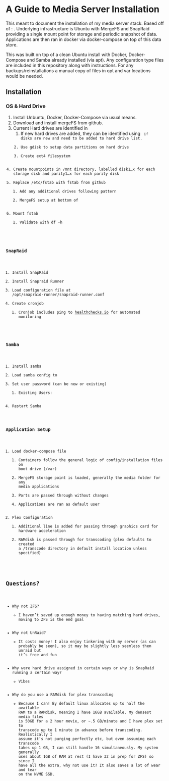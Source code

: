 # A Guide to Media Server Installation

This meant to document the installation of my media server stack. Based off of : . Underlying infrastructure is Ubuntu with MergeFS and SnapRaid providing a single mount point for storage and periodic snapshot of data. Applications are then ran in docker via docker-compose on top of this data store. 

This was built on top of a clean Ubuntu install with Docker, Docker-Compose and Samba already installed (via apt). Any configuration type files are included in this repository along with instructions. For any backups/reinstallations a manual copy of files in opt and var locations would be needed. 

## Installation

### OS & Hard Drive

1. Install Unbuntu, Docker, Docker-Compose via usual means. 
2. Download and install mergeFS from github. 
3. Current Hard drives are identified in <link>  
    1. If new hard drives are added, they can be identified using <code> if disks are new and need to be added to hard drive list. 
    2. Use gdisk to setup data partitions on hard drive
    3. Create ext4 filesystem 
4. Create mountpoints in /mnt directory, labelled disk1…x for each storage disk and parity1…x for each parity disk 
5. Replace /etc/fstab with fstab from github
    1. Add any additional drives following pattern
    2. MergeFS setup at bottom of 
6. Mount fstab
    1. Validate with df -h

### SnapRaid

1. Install SnapRaid
2. Install Snapraid Runner
3. Load configuration file at /opt/snapraid-runner/snapraid-runner.conf
4. Create cronjob
    1. Cronjob includes ping to [healthchecks.io](http://healthchecks.io) for automated monitoring

### Samba

1. Install samba
2. Load samba config to 
3. Set user password (can be new or existing)
    1. Existing Users:
4. Restart Samba

### Application Setup

1. Load docker-compose file
    1. Containers follow the general logic of config/installation files on boot drive (/var)
    2. MergeFS storage point is loaded, generally the media folder for any media applications
    3. Ports are passed through without changes
    4. Applications are ran as default user
2. Plex Configuration
    1. Additional line is added for passing through graphics card for hardware acceleration
    2. RAMdisk is passed through for transcoding (plex defaults to created a /transcode directory in default install location unless specified)

## Questions?

- Why not ZFS?
    - I haven’t saved up enough money to having matching hard drives, moving to ZFS is the end goal
- Why not UnRaid?
    - It costs money! I also enjoy tinkering with my server (as can probably be seen), so it may be slightly less seemless then unraid but it’s free and fun
- Why were hard drive assigned in certain ways or why is SnapRaid running a certain way?
    - Vibes
- Why do you use a RAMdisk for plex transcoding
    - Because I can! By default linux allocates up to half the available RAM to a RAMdisk, meaning I have 16GB available. My densest media files is 50GB for a 2 hour movie, or ~.5 GB/minute and I have plex set to transcode up to 1 minute in advance before transcoding. Realistically I assume it’s not purging perfectly etc, but even assuming each transcode takes up 1 GB, I can still handle 16 simultaneously. My system generally uses about 1GB of RAM at rest (I have 32 in prep for ZFS) so since I have all the extra, why not use it? It also saves a lot of wear and tear on the NVME SSD.
